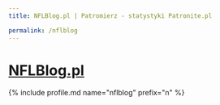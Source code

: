 ```yaml
---
title: NFLBlog.pl | Patromierz - statystyki Patronite.pl

permalink: /nflblog
---
```


# [NFLBlog.pl](https://patronite.pl/nflblog)

{% include profile.md name="nflblog" prefix="n" %}
